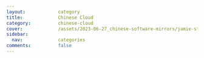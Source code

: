 ```yaml
---
layout:            category
title:             Chinese Cloud
category:          chinese-cloud
cover:             /assets/2023-06-27_chinese-software-mirrors/jamie-street-zhiQORykuwQ-unsplash.jpg
sidebar:
  nav:             categories
comments:          false
---
```

